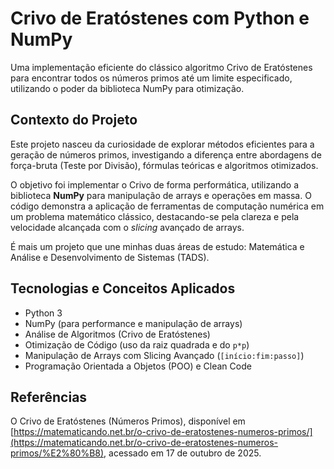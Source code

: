 # Crivo de Eratóstenes com Python e NumPy

Uma implementação eficiente do clássico algoritmo Crivo de Eratóstenes para encontrar todos os números primos até um limite especificado, utilizando o poder da biblioteca NumPy para otimização.


## Contexto do Projeto

Este projeto nasceu da curiosidade de explorar métodos eficientes para a geração de números primos, investigando a diferença entre abordagens de força-bruta (Teste por Divisão), fórmulas teóricas e algoritmos otimizados.

O objetivo foi implementar o Crivo de forma performática, utilizando a biblioteca **NumPy** para manipulação de arrays e operações em massa. O código demonstra a aplicação de ferramentas de computação numérica em um problema matemático clássico, destacando-se pela clareza e pela velocidade alcançada com o *slicing* avançado de arrays.

É mais um projeto que une minhas duas áreas de estudo: Matemática e Análise e Desenvolvimento de Sistemas (TADS).


## Tecnologias e Conceitos Aplicados

* Python 3
* NumPy (para performance e manipulação de arrays)
* Análise de Algoritmos (Crivo de Eratóstenes)
* Otimização de Código (uso da raiz quadrada e do `p*p`)
* Manipulação de Arrays com Slicing Avançado (`[início:fim:passo]`)
* Programação Orientada a Objetos (POO) e Clean Code

## Referências

O Crivo de Eratóstenes (Números Primos), disponível em [https://matematicando.net.br/o-crivo-de-eratostenes-numeros-primos/](https://matematicando.net.br/o-crivo-de-eratostenes-numeros-primos/%E2%80%B8), acessado em 17 de outubro de 2025.
